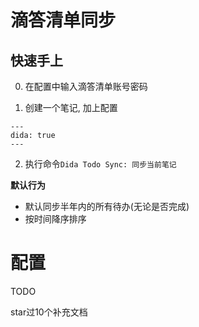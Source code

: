 # 滴答清单同步

## 快速手上

0. 在配置中输入滴答清单账号密码

1. 创建一个笔记, 加上配置
```
---
dida: true
---

```
2. 执行命令`Dida Todo Sync: 同步当前笔记`

**默认行为**

- 默认同步半年内的所有待办(无论是否完成)
- 按时间降序排序

# 配置

TODO  

star过10个补充文档